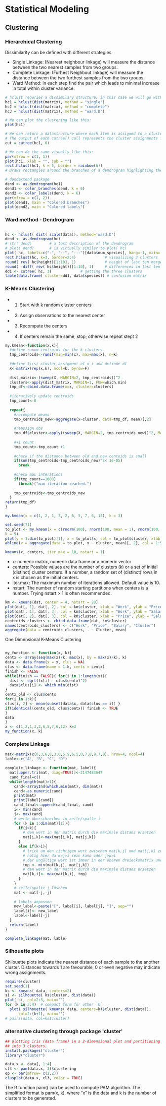 # Statistical Modeling

## Clustering





### Hierarchical Clustering
Dissimilarity can be defined with different strategies.

- Single Linkage: (Nearest neighbour linkage) will measure the distance between the two nearest samples from two groups.
- Complete Linkage: (Furhest Neighbout linkage) will measure the distance between the two furthest samples from the two groups.
- Ward Method: In each step find the pair which leads to minimal increase in total within cluster variance.

```R
# hclust requries a dissimilary structure, in this case we will go with dist which computes the eulerian distance between all the rows of the input matrix
hc1 = hclust(dist(matrix), method = "single")
hc2 = hclust(dist(matrix), method = "complete")
hc3 = hclust(dist(matrix), method = "ward.D")

# We can plot the clustering like this:
plot(hc1)

# We can return a datastructure where each item is assigned to a cluster, provided number of clusters
# The output of each cutree() call represents the cluster assignments for each observation in the original dataset.
cut = cutree(hc1, 6)

# We can do the same visually like this:
par(mfrow = c(1, 1))
plot(hc1, xlab = "", sub = "")
rect.hclust(hc1, k = 5, border = rainbow(6))
# Draws rectangles around the branches of a dendrogram highlighting the corresponding clusters. First the dendrogram is cut at a certain level, then a rectangle is drawn around selected branches.

# dendextend package
dend <- as.dendrogram(hc1)
dend1 <- color_branches(dend, k = 6)
dend2 <- color_labels(dend, k = 6)
par(mfrow = c(1, 2))
plot(dend1, main = "Colored branches")
plot(dend2, main = "Colored labels")
```

### Ward method - Dendrogram
```R

hc <- hclust( dist( scale(data)), method='ward.D')
dend <- as.dendrogram(hc)
# str( dend)        # a text description of the dendrogram
# plot( dend)       # is virtually similar to plot( hc)
plot( hc, labels=c("-", "--", "---")[data$num_species], hang=-1, main='')
rect.hclust(hc, k=3, border=2:4)             # visualizing 3 clusters
round( rev( hc$height)[1:10], 1)             # height of last ten merges
round( -diff( rev( hc$height))[1:10], 1)     # differences in last ten merges
dd1 <- cutree( hc, 3)             # getting the three clusters
table(data.frame( cluster=dd1, data$species)) # confusion matrix
```






### K-Means Clustering

- 1) Start with k random cluster centers
- 2) Assign observations to the nearest center
- 3) Recompute the centers
- 4) If centers remain the same, stop; otherwise repeat stept 2


```R
my.kmean<-function(x,k){
  #define ranom centroids for the k clusters
  tmp_centroids<-runif(min=min(x), max=max(x), n=k)
  
  #define first cluster assigment of x_i and definde df
  X<-matrix(rep(x,k), ncol=k, byrow=F)
  
  dist_matrix<-(sweep(X, MARGIN=2, tmp_centroids))^2
  clusters<-apply(dist_matrix, MARGIN=1, FUN=which.min)
  tmp_df<-cbind.data.frame(x=x, cluster=clusters)
  
  #iteratively update centroids
  tmp_count<-0
  
  repeat{
    #recompute means
    tmp_centroids_new<-aggregate(x~cluster, data=tmp_df, mean)[,2]
    
    #reassign obs
    tmp_df$cluster<-apply((sweep(X, MARGIN=2, tmp_centroids_new))^2, MARGIN=1, FUN=which.min)
    
    #+1 count
    tmp_count<-tmp_count +1
    
    #check if the distance between old and new centoids is small
    if(sum(tmp_centroids-tmp_centroids_new)^2< 1e-05)
      break
      
    #check max interations
    if(tmp_count==1000)
      (break)("max iteration reached.")
      
    tmp_centroids<-tmp_centroids_new
  }
return(tmp_df)
}

my.kmean(x = c(1, 2, 1, 3, 2, 6, 5, 7, 6, 12), k = 3)


```


```R
set.seed(71)
to_plot <- my.kmean(x = c(rnorm(100), rnorm(100, mean = 1), rnorm(100, mean = 2)),
k = 5)
plot(y = 1:dim(to_plot)[1], x = to_plot$x, col = to_plot$cluster, xlab = "x", ylab = " ")
abline(v = aggregate(data = to_plot, x ~ cluster, mean)[, 2], col = 1:5, lty = 2)
```


```R
kmeans(x, centers, iter.max = 10, nstart = 1)

```

- x: numeric matrix, numeric data frame or a numeric vector
- centers: Possible values are the number of clusters (k) or a set of initial (distinct) cluster centers. If a number, a random set of (distinct) rows     in   x is chosen as the initial centers.
- iter.max: The maximum number of iterations allowed. Default value is 10.
- nstart: The number of random starting partitions when centers is a number. Trying nstart > 1 is often recommended.







```R
km <- kmeans(dat, center = 4, nstart = 20)
plot(dat[, 1], dat[, 2], col = km$cluster, xlab = "Work", ylab = "Price")
plot(dat[, 1], dat[, 3], col = km$cluster, xlab = "Work", ylab = "Salary")
plot(dat[, 2], dat[, 3], col = km$cluster, xlab = "Price", ylab = "Salary")
centroids_clusters <- cbind.data.frame(dat, km$cluster)
names(centroids_clusters) <- c("Work", "Price", "Salary", "Cluster")
aggregate(data = centroids_clusters, . ~ Cluster, mean)
````


One Dimensional K-Means Clustering

```R

my_function <- function(x, k){
centx <- array(seq(max(x)/k, max(x), by = max(x)/k), k)
data <- data.frame(x = x, clus = NA)
clus <- data.frame(name = 1:k, centx = centx)
finish <- FALSE
while(finish == FALSE){ for(i in 1:length(x)){
  dist <- sqrt((x[i] - clus$centx)^2)
  data$clus[i] <- which.min(dist)
}
centx_old <- clus$centx
for(i in 1:k){
clus[i, 2] <- mean(subset(data$x, data$clus == i)) }
if(identical(centx_old, clus$centx)) finish <- TRUE
}
data
}
x <- c(1,2,1,3,2,6,5,7,6,12) k=3
my_function(x, k)


```

### Complete Linkage

```R
mat<-matrix(c(0,3,6,8,3,0,5,9,6,5,0,7,8,9,7,0), nrow=4, ncol=4)
lable<-c("A", "B", "C", "D")

complete_linkage <- function(mat, label){
  mat[upper.tri(mat, diag=TRUE)]<-2147483647
  cand_final=c()
  while(length(mat)>1){
    cand<-arrayInd(which.min(mat), dim(mat))
    cand<-as.numeric(cand)
    print(mat)
    print(label[cand])
    cand_final<-append(cand_final, cand)
    i<- min(cand)
    j<- max(cand)
    # werte überschreiben in zeile/spalte i
    for (k in 1:dim(mat)[1]){
      if(i>k){
        # den wert in der matrix durch die maximale distanz ersetzen
        mat[i,k]<-max(mat[i,k], mat[j,k]) 
      }
      else if(k>i){
        # trick um den richtigen wert zwischen mat[k,j] und mat[j,k] zu finden
        # nötig hier da k>j>i sein kann oder j>k>i
        # der ungültige wert ist immer in der oberen dreiecksmatrix und deshalb grösser
        tmp <- min(mat[k,j], mat[j,k])
        # den wert in der matrix durch die maximale distanz ersetzen
        mat[k,i]<- max(mat[k,i], tmp)
      }
    }
    # zeile/spalte j löschen
    mat <- mat[-j,-j]
    
    # labels anpassen
    new_label<-paste("[", label[i], label[j], "]", sep="")
    label[i]<- new_label
    label<-label[-j]
  }
  return(label)
}

complete_linkage(mat, lable)


````




### Silhouette plots

Shilouette plots indicate the nearest distance of each sample to the another cluster. Distances towards 1 are favourable, 0 or even negative may indicate wrong assignments.


```R
require(cluster)
set.seed(1)
ks <- kmeans( data, centers=2)
si <- silhouette( ks$cluster, dist(data))
plot( si, col=2:3, main='')
for (k in 3:4)  # compact form for other `k`
  plot( silhouette( kmeans( data, centers=k)$cluster, dist(data)), 
      col=2:(k+1), main='')
# pairs(data, col=ks$cluster)
```

### alternative clustering through package 'cluster'
```R
## plotting iris (data frame) in a 2-dimensional plot and partitioning
## into 3 clusters.
install.packages("cluster")
library("cluster")

data.x <- data[, 1:4]
cl3 <- pam(data.x, 3)$clustering
op <- par(mfrow= c(2,2))
clusplot(data.x, cl3, color = TRUE)
```
The R function pam() can be used to compute PAM algorithm. The simplified format is pam(x, k), where “x” is the data and k is the number of clusters to be generated.



